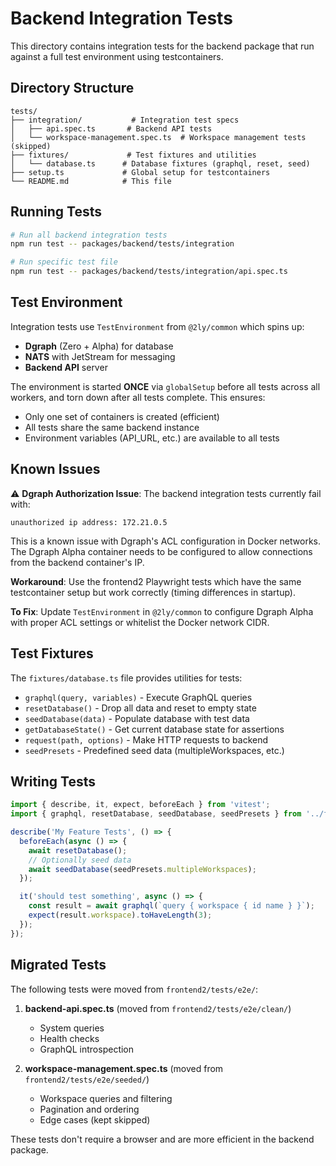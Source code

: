 # Backend Integration Tests

This directory contains integration tests for the backend package that run against a full test environment using testcontainers.

## Directory Structure

```
tests/
├── integration/           # Integration test specs
│   ├── api.spec.ts       # Backend API tests
│   └── workspace-management.spec.ts  # Workspace management tests (skipped)
├── fixtures/             # Test fixtures and utilities
│   └── database.ts      # Database fixtures (graphql, reset, seed)
├── setup.ts             # Global setup for testcontainers
└── README.md            # This file
```

## Running Tests

```bash
# Run all backend integration tests
npm run test -- packages/backend/tests/integration

# Run specific test file
npm run test -- packages/backend/tests/integration/api.spec.ts
```

## Test Environment

Integration tests use `TestEnvironment` from `@2ly/common` which spins up:
- **Dgraph** (Zero + Alpha) for database
- **NATS** with JetStream for messaging
- **Backend API** server

The environment is started **ONCE** via `globalSetup` before all tests across all workers, and torn down after all tests complete. This ensures:
- Only one set of containers is created (efficient)
- All tests share the same backend instance
- Environment variables (API_URL, etc.) are available to all tests

## Known Issues

⚠️ **Dgraph Authorization Issue**: The backend integration tests currently fail with:
```
unauthorized ip address: 172.21.0.5
```

This is a known issue with Dgraph's ACL configuration in Docker networks. The Dgraph Alpha container needs to be configured to allow connections from the backend container's IP.

**Workaround**: Use the frontend2 Playwright tests which have the same testcontainer setup but work correctly (timing differences in startup).

**To Fix**: Update `TestEnvironment` in `@2ly/common` to configure Dgraph Alpha with proper ACL settings or whitelist the Docker network CIDR.

## Test Fixtures

The `fixtures/database.ts` file provides utilities for tests:

- `graphql(query, variables)` - Execute GraphQL queries
- `resetDatabase()` - Drop all data and reset to empty state
- `seedDatabase(data)` - Populate database with test data
- `getDatabaseState()` - Get current database state for assertions
- `request(path, options)` - Make HTTP requests to backend
- `seedPresets` - Predefined seed data (multipleWorkspaces, etc.)

## Writing Tests

```typescript
import { describe, it, expect, beforeEach } from 'vitest';
import { graphql, resetDatabase, seedDatabase, seedPresets } from '../fixtures/database';

describe('My Feature Tests', () => {
  beforeEach(async () => {
    await resetDatabase();
    // Optionally seed data
    await seedDatabase(seedPresets.multipleWorkspaces);
  });

  it('should test something', async () => {
    const result = await graphql(`query { workspace { id name } }`);
    expect(result.workspace).toHaveLength(3);
  });
});
```

## Migrated Tests

The following tests were moved from `frontend2/tests/e2e/`:

1. **backend-api.spec.ts** (moved from `frontend2/tests/e2e/clean/`)
   - System queries
   - Health checks
   - GraphQL introspection

2. **workspace-management.spec.ts** (moved from `frontend2/tests/e2e/seeded/`)
   - Workspace queries and filtering
   - Pagination and ordering
   - Edge cases (kept skipped)

These tests don't require a browser and are more efficient in the backend package.
